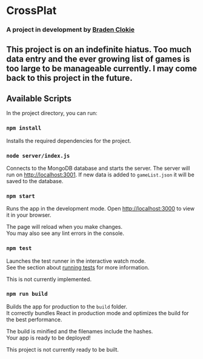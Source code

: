 # CrossPlat

### A project in development by [Braden Clokie](https://github.com/bclokie)

## This project is on an indefinite hiatus. Too much data entry and the ever growing list of games is too large to be manageable currently. I may come back to this project in the future.

## Available Scripts

In the project directory, you can run:

### `npm install`

Installs the required dependencies for the project.

### `node server/index.js`

Connects to the MongoDB database and starts the server. The server will run on [http://localhost:3001](http://localhost:3001). If new data is added to `gameList.json` it will be saved to the database.

### `npm start`

Runs the app in the development mode.
Open [http://localhost:3000](http://localhost:3000) to view it in your browser.

The page will reload when you make changes.\
You may also see any lint errors in the console.

### `npm test`

Launches the test runner in the interactive watch mode.\
See the section about [running tests](https://facebook.github.io/create-react-app/docs/running-tests) for more information.

This is not currently implemented.

### `npm run build`

Builds the app for production to the `build` folder.\
It correctly bundles React in production mode and optimizes the build for the best performance.

The build is minified and the filenames include the hashes.\
Your app is ready to be deployed!

This project is not currently ready to be built.
